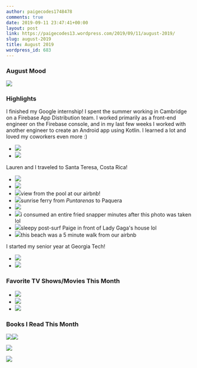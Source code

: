 ```yaml
---
author: paigecodes1748478
comments: true
date: 2019-09-11 23:47:41+00:00
layout: post
link: https://paigecodes13.wordpress.com/2019/09/11/august-2019/
slug: august-2019
title: August 2019
wordpress_id: 683
---
```





### August Mood





![](https://paigecodes13.files.wordpress.com/2019/09/tumblr_ptiyogpcnf1wf5kt1_540.jpg?w=540)





### Highlights







I finished my Google internship! I spent the summer working in Cambridge on a Firebase App Distribution team. I worked primarily as a front-end engineer on the Firebase console, and in my last few weeks I worked with another engineer to create an Android app using Kotlin. I learned a lot and loved my coworkers even more :) 







  * ![](https://paigecodes13.files.wordpress.com/2019/09/dac08409-e873-4129-93ab-c4d6ba86a3e3.jpg?w=723)
  * ![](https://paigecodes13.files.wordpress.com/2019/09/screen-shot-2019-09-11-at-7.20.48-pm.png?w=1024)






Lauren and I traveled to Santa Teresa, Costa Rica!







  * ![](https://paigecodes13.files.wordpress.com/2019/09/9ee57e7d-26f8-4cb4-b1b7-52604d8ad15a.jpg?w=1024)
  * ![](https://paigecodes13.files.wordpress.com/2019/09/67fde478-7bf7-4c7e-8b1c-c0bb0900051f.jpg?w=1024)
  * ![](https://paigecodes13.files.wordpress.com/2019/09/img_0839.jpg?w=1024)view from the pool at our airbnb!
  * ![](https://paigecodes13.files.wordpress.com/2019/09/img_0784.jpg?w=768)sunrise ferry from _Puntarenas_ to Paquera
  * ![](https://paigecodes13.files.wordpress.com/2019/09/img_0993.jpg?w=768)
  * ![](https://paigecodes13.files.wordpress.com/2019/09/img_1146.jpg?w=768)i consumed an entire fried snapper minutes after this photo was taken lol
  * ![](https://paigecodes13.files.wordpress.com/2019/09/img_1036.jpg?w=1024)sleepy post-surf Paige in front of Lady Gaga's house lol
  * ![](https://paigecodes13.files.wordpress.com/2019/09/img_0860-2.jpg?w=1024)this beach was a 5 minute walk from our airbnb 






I started my senior year at Georgia Tech! 







  * ![](https://paigecodes13.files.wordpress.com/2019/09/img_1269.jpg?w=765)
  * ![](https://paigecodes13.files.wordpress.com/2019/09/img_1266.jpg?w=768)






### Favorite TV Shows/Movies This Month







  * ![](https://paigecodes13.files.wordpress.com/2019/09/mv5byzi3zmi3zdetzgrhnc00zjezlwi2yzatnwqxotkxnzixmzm0xkeyxkfqcgdeqxvymtkxnjuynq4040._v1_ux182_cr00182268_al_.jpg?w=182)
  * ![](https://paigecodes13.files.wordpress.com/2019/09/chernobyl_2019_miniseries.jpg?w=250)
  * ![](https://paigecodes13.files.wordpress.com/2019/09/mv5bmdmzzdkynzetyty5ni00nzlhlwi4mzuty2uznjnmmji1yzizxkeyxkfqcgdeqxvymdm2ndm2mq4040._v1_ux182_cr00182268_al_.jpg?w=182)






### Books I Read This Month







![](https://paigecodes13.files.wordpress.com/2019/09/91tedqjit4l.jpg)![](https://paigecodes13.files.wordpress.com/2019/09/a1gusbnfq7l.jpg)

![](https://paigecodes13.files.wordpress.com/2019/09/81wwiilgeyl.jpg)

![](https://paigecodes13.files.wordpress.com/2019/09/61cgxmnqpil.sx316.sy316.jpg)



